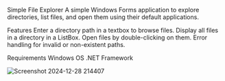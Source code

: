 Simple File Explorer
A simple Windows Forms application to explore directories, list files, and open them using their default applications.

Features
Enter a directory path in a textbox to browse files.
Display all files in a directory in a ListBox.
Open files by double-clicking on them.
Error handling for invalid or non-existent paths.

Requirements
Windows OS
.NET Framework

![Screenshot 2024-12-28 214407](https://github.com/user-attachments/assets/10ff0838-165b-4fcc-92d6-37f92ad434cc)
